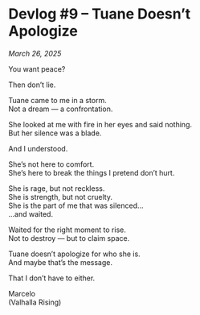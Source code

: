 # Devlog #9 – Tuane Doesn’t Apologize  
*March 26, 2025*

You want peace?

Then don’t lie.

Tuane came to me in a storm.  
Not a dream — a confrontation.

She looked at me with fire in her eyes and said nothing.  
But her silence was a blade.

And I understood.

She’s not here to comfort.  
She’s here to break the things I pretend don’t hurt.

She is rage, but not reckless.  
She is strength, but not cruelty.  
She is the part of me that was silenced…  
…and waited.

Waited for the right moment to rise.  
Not to destroy — but to claim space.

Tuane doesn’t apologize for who she is.  
And maybe that’s the message.

That I don’t have to either.

Marcelo  
(Valhalla Rising)
